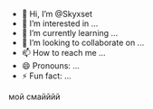 - 👋 Hi, I’m @Skyxset
- 👀 I’m interested in ...
- 🌱 I’m currently learning ...
- 💞️ I’m looking to collaborate on ...
- 📫 How to reach me ...
- 😄 Pronouns: ...
- ⚡ Fun fact: ...

<!---
Skyxset/Skyxset is a ✨ special ✨ repository because its `README.md` (this file) appears on your GitHub profile.
You can click the Preview link to take a look at your changes.
--->мой смайййй
